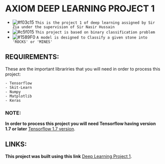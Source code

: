 # AXIOM DEEP LEARNING PROJECT 1
- ![#f03c15](https://placehold.it/15/f03c15/000000?text=+) `This is the project 1 of deep learning assigned by Sir Zia under the supervision of Sir Nasir Hussain`
- ![#c5f015](https://placehold.it/15/c5f015/000000?text=+) `This project is based on binary classification problem`
- ![#1589F0](https://placehold.it/15/1589F0/000000?text=+) `A model is designed to Classify a given stone into 'ROCKS' or 'MINES'`

## REQUIREMENTS:

These are the important librariries that you will need in order to process this project:

```
- Tensorflow
- Skit-Learn
- Numpy
- Matplotlib
- Keras
```
### NOTE:

**In order to process this project you will need Tensorflow having version 1.7 or later** [Tensorflow 1.7 version](https://www.tensorflow.org/api_docs/python/tf/keras/Model).

## LINKS:

**This project was built using this link** [Deep Learning Project 1](https://github.com/khawajaosama/deep_learning_pro_1).